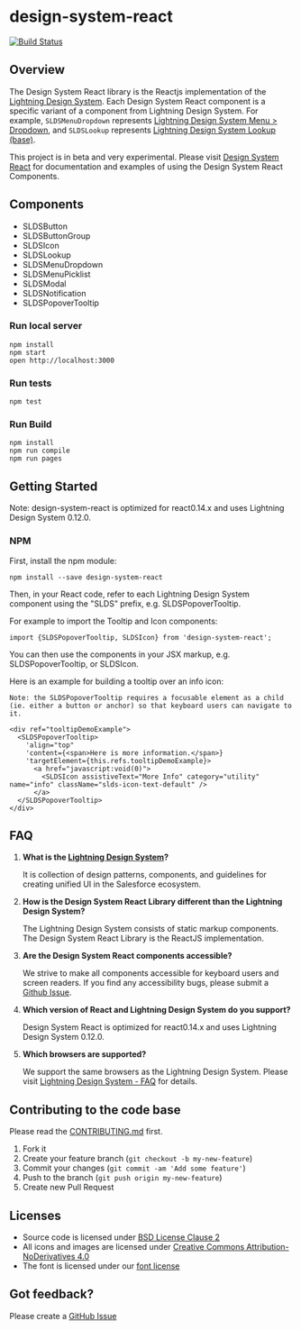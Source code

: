 design-system-react
=====================

[![Build Status](https://travis-ci.com/salesforce-ux/design-system-react.svg?token=BMXxPFKR5GZuYsqAFsEf&branch=master)](https://travis-ci.com/salesforce-ux/design-system-react)

## Overview
The Design System React library is the Reactjs implementation of the <a href="http://www.lightningdesignsystem.com/">Lightning Design System</a>.
Each Design System React component is a specific variant of a component from Lightning Design System.
For example, <code>SLDSMenuDropdown</code> represents <a href="http://www.lightningdesignsystem.com/components/menus#dropdown">Lightning Design System Menu > Dropdown</a>,
and <code>SLDSLookup</code> represents <a href="http://www.lightningdesignsystem.com/components/lookups#base">Lightning Design System Lookup (base)</a>.


This project is in beta and very experimental. Please visit [Design System React](http://salesforce-ux.github.io/design-system-react) for documentation and examples of using the Design System React Components.

## Components

* SLDSButton
* SLDSButtonGroup
* SLDSIcon
* SLDSLookup
* SLDSMenuDropdown
* SLDSMenuPicklist
* SLDSModal
* SLDSNotification
* SLDSPopoverTooltip


### Run local server

```
npm install
npm start
open http://localhost:3000
```

### Run tests

```
npm test
```

### Run Build

```
npm install
npm run compile
npm run pages
```


## Getting Started

Note: design-system-react is optimized for react0.14.x and uses Lightning Design System 0.12.0.

### NPM

First, install the npm module:

```
npm install --save design-system-react
```

Then, in your React code, refer to each Lightning Design System component using the "SLDS" prefix, e.g. SLDSPopoverTooltip.

For example to import the Tooltip and Icon components:

```
import {SLDSPopoverTooltip, SLDSIcon} from 'design-system-react';
```

You can then use the components in your JSX markup, e.g. SLDSPopoverTooltip, or SLDSIcon.

Here is an example for building a tooltip over an info icon:

```
Note: the SLDSPopoverTooltip requires a focusable element as a child (ie. either a button or anchor) so that keyboard users can navigate to it.

<div ref="tooltipDemoExample">
  <SLDSPopoverTooltip>
    'align="top"
    'content={<span>Here is more information.</span>}
    'targetElement={this.refs.tooltipDemoExample}>
      <a href="javascript:void(0)">
        <SLDSIcon assistiveText="More Info" category="utility" name="info" className="slds-icon-text-default" />
      </a>
  </SLDSPopoverTooltip>
</div>
```

## FAQ
1.  **What is the <a href="http://www.lightningdesignsystem.com/">Lightning Design System</a>?**

    It is collection of design patterns, components, and guidelines for creating unified UI in the Salesforce ecosystem.

2.  **How is the Design System React Library different than the Lightning Design System?**

    The Lightning Design System consists of static markup components. The Design System React Library is the ReactJS implementation.

3.  **Are the Design System React components accessible?**

    We strive to make all components accessible for keyboard users and screen readers. If you find any accessibility bugs, please submit a <a href="https://github.com/salesforce-ux/design-system-react/issues">Github Issue</a>.

4.  **Which version of React and Lightning Design System do you support?**

    Design System React is optimized for react0.14.x and uses Lightning Design System 0.12.0.

5.  **Which browsers are supported?**

    We support the same browsers as the Lightning Design System. Please visit <a href="http://www.lightningdesignsystem.com/faq#what-browsers-are-supported">Lightning Design System - FAQ</a> for details.


## Contributing to the code base

Please read the <a href="CONTRIBUTING.md">CONTRIBUTING.md</a> first.

1. Fork it
2. Create your feature branch (`git checkout -b my-new-feature`)
3. Commit your changes (`git commit -am 'Add some feature'`)
4. Push to the branch (`git push origin my-new-feature`)
5. Create new Pull Request


## Licenses

* Source code is licensed under [BSD License Clause 2](http://opensource.org/licenses/BSD-2-Clause)
* All icons and images are licensed under [Creative Commons Attribution-NoDerivatives 4.0](http://creativecommons.org/licenses/by-nd/4.0/)
* The font is licensed under our [font license](https://www.lightningdesignsystem.com/assets/licenses/License-for-font.txt)


## Got feedback?

Please create a <a href="https://github.com/salesforce-ux/design-system-react/issues">GitHub Issue</a>

